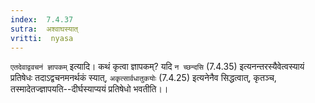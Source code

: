 ```yaml
---
index:  7.4.37
sutra:  अश्वाघस्यात्
vritti:  nyasa
---
```


`एतदेवाद्ववचनं ज्ञापकम्` इत्यादि। कथं कृत्वा ज्ञापकम्? यदि `न च्छन्दसि` (7.4.35) इत्यनन्तरस्यैवेत्वस्यायं प्रतिषेधः तदाऽद्वचनमनर्थकं स्यात्, `अकृत्सार्वधातुकयोः` (7.4.25) इत्यनेनैव सिद्धत्वात्, कृतञ्च, तस्मादेतज्ज्ञापयति--दीर्घस्याप्ययं प्रतिषेधो भवतीति।।

